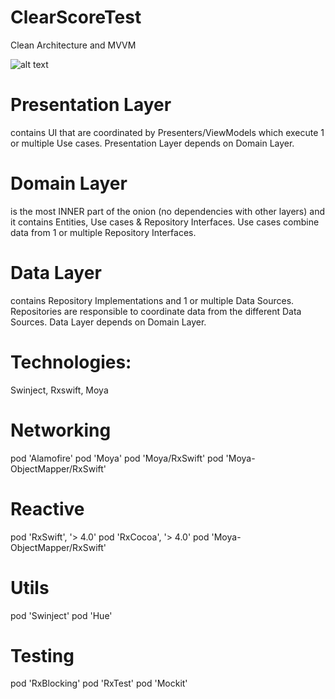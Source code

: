 # ClearScoreTest

Clean Architecture and MVVM

![alt text](https://raw.githubusercontent.com/wiki/android/architecture-samples/images/mvp-clean.png)

# Presentation Layer 
contains UI that are coordinated by Presenters/ViewModels which execute 1 or multiple Use cases. Presentation Layer depends on Domain Layer.

# Domain Layer 
is the most INNER part of the onion (no dependencies with other layers) and it contains Entities, Use cases & Repository Interfaces. Use cases combine data from 1 or multiple Repository Interfaces.

# Data Layer 
contains Repository Implementations and 1 or multiple Data Sources. Repositories are responsible to coordinate data from the different Data Sources. Data Layer depends on Domain Layer.

# Technologies:
Swinject, Rxswift, Moya

# Networking
pod 'Alamofire' pod 'Moya' pod 'Moya/RxSwift' pod 'Moya-ObjectMapper/RxSwift'

# Reactive
pod 'RxSwift', '> 4.0' pod 'RxCocoa', '> 4.0' pod 'Moya-ObjectMapper/RxSwift'

# Utils
pod 'Swinject' pod 'Hue'

# Testing
pod 'RxBlocking' pod 'RxTest' pod 'Mockit'
